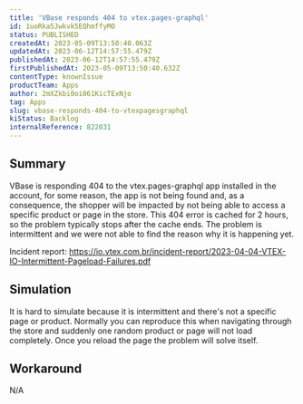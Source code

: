 ```yaml
---
title: 'VBase responds 404 to vtex.pages-graphql'
id: 1uoRka5Jwkvk5EQhmffyMO
status: PUBLISHED
createdAt: 2023-05-09T13:50:40.063Z
updatedAt: 2023-06-12T14:57:55.479Z
publishedAt: 2023-06-12T14:57:55.479Z
firstPublishedAt: 2023-05-09T13:50:40.632Z
contentType: knownIssue
productTeam: Apps
author: 2mXZkbi0oi061KicTExNjo
tag: Apps
slug: vbase-responds-404-to-vtexpagesgraphql
kiStatus: Backlog
internalReference: 822031
---
```


## Summary


VBase is responding 404 to the vtex.pages-graphql app installed in the account, for some reason, the app is not being found and, as a consequence, the shopper will be impacted by not being able to access a specific product or page in the store. This 404 error is cached for 2 hours, so the problem typically stops after the cache ends. The problem is intermittent and we were not able to find the reason why it is happening yet.

Incident report: https://io.vtex.com.br/incident-report/2023-04-04-VTEX-IO-Intermittent-Pageload-Failures.pdf


##

## Simulation


It is hard to simulate because it is intermittent and there's not a specific page or product. Normally you can reproduce this when navigating through the store and suddenly one random product or page will not load completely. Once you reload the page the problem will solve itself.


##

## Workaround


N/A





